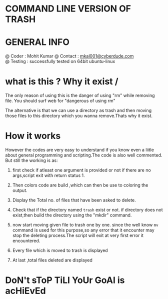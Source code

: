 # COMMAND LINE VERSION OF TRASH

# GENERAL INFO
 @ Coder    : Mohit Kumar
 @ Contact  : mkal001@cyberdude.com  
 @ Testing  : successfully tested on 64bit ubuntu-linux

# what is this ? Why it exist /
  
  The only reason of using this is the danger of using "rm" while removing file.
  You should surf web for "dangerous of using rm"
  
  The alternative is that we can use a directory as trash and then moving those
  files to this directory which you wanna remove.Thats why it exist.

# How it works

  However the codes are very easy to understand if you know even a liitle about
  general programming and scripting.The code is also well commented.
  But still the working is as:

  1) first check if atleast one argument is provided or not
     if there are no args,script exit with return status 1.

  2) Then colors code are build ,which can then be use to coloring the output.

  3) Display the Total no. of files that have been asked to delete.

  4) Check that if the directory named `trash` exist or not.
     if directory does not exist,then build the directory using the "mkdir"
     command.

  5) now start moving given file to trash one by one.
     since the well know `mv` command is used for this purpose,so any error
     that it encounter may stop the deleting process.The script will exit at
     very first error it encountered.

  6) Every file which is moved to trash is displayed

  7) At last ,total files deleted are displayed

#   DoN't sToP TiLl YoUr GoAl is acHiEvEd     

  

